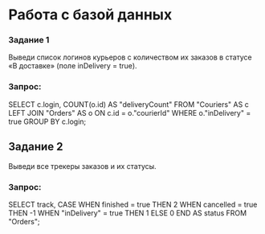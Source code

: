 # Работа с базой данных
### Задание 1
Выведи список логинов курьеров с количеством их заказов в статусе «В доставке» (поле inDelivery = true). 

### Запрос:
SELECT c.login, COUNT(o.id) AS "deliveryCount" FROM "Couriers" AS c LEFT JOIN "Orders" AS o ON c.id = o."courierId" WHERE o."inDelivery" = true GROUP BY c.login;

## Задание 2
Выведи все трекеры заказов и их статусы.

### Запрос:
SELECT track, CASE WHEN finished = true THEN 2 WHEN cancelled = true THEN -1 WHEN "inDelivery" = true THEN 1 ELSE 0 END AS status FROM "Orders";